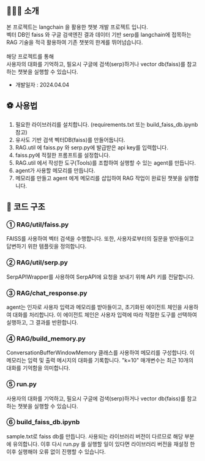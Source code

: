 ## 🏋🏼‍♀️ 소개
본 프로젝트는 langchain 을 활용한 챗봇 개발 프로젝트 입니다.</br>
벡터 DB인 faiss 와 구글 검색엔진 결과 데이터 기반 serp를 langchain에 접목하는</br>
RAG 기술을 적극 활용하여 기존 챗봇의 한계를 뛰어넘습니다. </br></br>
해당 프로젝트를 통해 </br> 사용자의 대화를 기억하고, 필요시 구글에 검색(serp)하거나 vector db(faiss)를 참고하는 챗봇을 실행할 수 있습니다. </br>
- 개발일자 : 2024.04.04

## ⚽️ 사용법
1. 필요한 라이브러리를 설치합니다. (requirements.txt 또는 build_faiss_db.ipynb 참고)
2. 유사도 기반 검색 벡터DB(faiss)를 만들어둡니다.
3. RAG.util 에 faiss.py 와 serp.py에 발급받은 api key를 입력합니다.
4. faiss.py에 적절한 프롬프트를 설정합니다.
5. RAG.util 에서 작성한 도구(Tools)를 조합하여 실행할 수 있는 agent를 만듭니다.
6. agent가 사용할 메모리를 만듭니다.
7. 메모리를 만들고 agent 에게 메모리를 삽입하여 RAG 작업이 완료된 챗봇을 실행합니다.

## 🏀 코드 구조
### ① RAG/util/faiss.py
FAISS를 사용하여 벡터 검색을 수행합니다. 또한, 사용자로부터의 질문을 받아들이고 답변하기 위한 템플릿을 정의합니다.
### ② RAG/util/serp.py
SerpAPIWrapper를 사용하여 SerpAPI에 요청을 보내기 위해 API 키를 전달합니다.
### ③ RAG/chat_response.py
agent는 인자로 사용자 입력과 메모리를 받아들이고, 초기화된 에이전트 체인을 사용하여 대화를 처리합니다. 이 에이전트 체인은 사용자 입력에 따라 적절한 도구를 선택하여 실행하고, 그 결과를 반환합니다.
### ④ RAG/build_memory.py
ConversationBufferWindowMemory 클래스를 사용하여 메모리를 구성합니다. 이 메모리는 입력 및 출력 메시지의 대화를 기록합니다. "k=10" 매개변수는 최근 10개의 대화를 기억함을 의미합니다.
### ⑤ run.py
사용자의 대화를 기억하고, 필요시 구글에 검색(serp)하거나 vector db(faiss)를 참고하는 챗봇을 실행할 수 있습니다.
### ⑥ build_faiss_db.ipynb
sample.txt로 faiss db를 만듭니다. 사용되는 라이브러리 버전이 다르므로 해당 부분에 유의합니다.
이후 다시 run.py 를 실행할 일이 있다면 라이브러리 버전을 재설정 한 이후 실행해야 오류 없이 진행할 수 있습니다.
